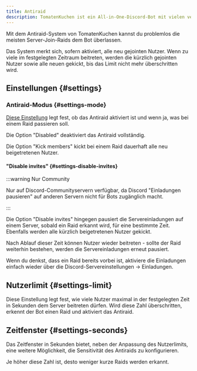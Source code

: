 ```yaml
---
title: Antiraid
description: TomatenKuchen ist ein All-in-One-Discord-Bot mit vielen verschiedenen Funktionen. Das Antiraid-System kann die meisten Join-Raids ganz einfach erkennen und verhindern.
---
```


Mit dem Antiraid-System von TomatenKuchen kannst du problemlos die meisten Server-Join-Raids dem Bot überlassen.

Das System merkt sich, sofern aktiviert, alle neu gejointen Nutzer.
Wenn zu viele im festgelegten Zeitraum beitreten, werden die kürzlich gejointen Nutzer sowie alle neuen gekickt, bis das Limit nicht mehr überschritten wird.

## Einstellungen {#settings}

### Antiraid-Modus {#settings-mode}

[Diese Einstellung](https://tomatenkuchen.com/dashboard/settings#antiraidMode) legt fest, ob das Antiraid aktiviert ist und wenn ja, was bei einem Raid passieren soll.

Die Option "Disabled" deaktiviert das Antiraid vollständig.

Die Option "Kick members" kickt bei einem Raid dauerhaft alle neu beigetretenen Nutzer.

#### "Disable invites" {#settings-disable-invites}

:::warning Nur Community

Nur auf Discord-Communityservern verfügbar, da Discord "Einladungen pausieren" auf anderen Servern nicht für Bots zugänglich macht.

:::

Die Option "Disable invites" hingegen pausiert die Servereinladungen auf einem Server, sobald ein Raid erkannt wird, für eine bestimmte Zeit.
Ebenfalls werden alle kürzlich beigetretenen Nutzer gekickt.

Nach Ablauf dieser Zeit können Nutzer wieder beitreten - sollte der Raid weiterhin bestehen, werden die Servereinladungen erneut pausiert.

Wenn du denkst, dass ein Raid bereits vorbei ist, aktiviere die Einladungen einfach wieder über die Discord-Servereinstellungen -> Einladungen.

## Nutzerlimit {#settings-limit}

Diese Einstellung legt fest, wie viele Nutzer maximal in der festgelegten Zeit in Sekunden dem Server beitreten dürfen.
Wird diese Zahl überschritten, erkennt der Bot einen Raid und aktiviert das Antiraid.

## Zeitfenster {#settings-seconds}

Das Zeitfenster in Sekunden bietet, neben der Anpassung des Nutzerlimits, eine weitere Möglichkeit, die Sensitivität des Antiraids zu konfigurieren.

Je höher diese Zahl ist, desto weniger kurze Raids werden erkannt.
